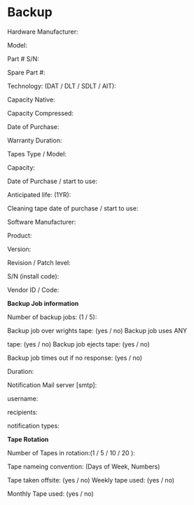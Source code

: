 # Backup

Hardware Manufacturer:

Model:

Part # S/N:

Spare Part #:

Technology: (DAT / DLT / SDLT / AIT):

Capacity Native:

Capacity Compressed:

Date of Purchase:

Warranty Duration:

Tapes Type / Model:

Capacity:

Date of Purchase / start to use:

Anticipated life: (1YR):

Cleaning tape date of purchase / start to use:

Software Manufacturer:

Product:

Version:

Revision / Patch level:

S/N (install code):

Vendor ID / Code:

**Backup Job information** 

Number of backup jobs: (1 / 5):

Backup job over wrights tape: (yes / no) Backup job uses ANY

tape: (yes / no) Backup job ejects tape: (yes / no)

Backup job times out if no response: (yes / no)

Duration:

Notification Mail server [smtp]:

username:

recipients:

notification types:

**Tape Rotation** 

Number of Tapes in rotation:(1 / 5 / 10 / 20 ):

Tape nameing convention: (Days of Week, Numbers)

Tape taken offsite: (yes / no) Weekly tape used: (yes / no)

Monthly Tape used: (yes / no)
